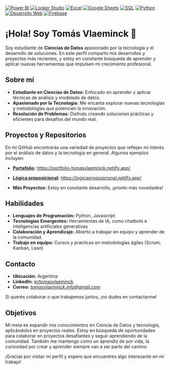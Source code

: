 <!-- Badges de Conocimientos -->
[![Power BI](https://img.shields.io/badge/Power%20BI-F2C811?style=flat&logo=powerbi&logoColor=black)](#)
[![Looker Studio](https://img.shields.io/badge/Looker%20Studio-4285F4?style=flat&logo=looker&logoColor=white)](#)
[![Excel](https://img.shields.io/badge/Excel-217346?style=flat&logo=microsoftexcel&logoColor=white)](#)
[![Google Sheets](https://img.shields.io/badge/Google%20Sheets-0F9D58?style=flat&logo=googlesheets&logoColor=white)](#)
[![SQL](https://img.shields.io/badge/SQL-336791?style=flat&logo=postgresql&logoColor=white)](#)
[![Python](https://img.shields.io/badge/Python-3776AB?style=flat&logo=python&logoColor=white)](#)
[![Desarrollo Web](https://img.shields.io/badge/Desarrollo%20Web-E34F26?style=flat&logo=html5&logoColor=white)](#)
[![Firebase](https://img.shields.io/badge/Firebase-FFCA28?style=flat&logo=firebase&logoColor=black)](#)


# ¡Hola! Soy Tomás Vlaeminck 👋

Soy estudiante de **Ciencias de Datos** apasionado por la tecnología y el desarrollo de soluciones. En este perfil comparto mis desarrollos y proyectos más recientes, y estoy en constante búsqueda de aprender y aplicar nuevas herramientas que impulsen mi crecimiento profesional.

## Sobre mí

- **Estudiante en Ciencias de Datos:** Enfocado en aprender y aplicar técnicas de análisis y modelado de datos.
- **Apasionado por la Tecnología:** Me encanta explorar nuevas tecnologías y metodologías que potencien la innovación.
- **Resolución de Problemas:** Disfruto creando soluciones prácticas y eficientes para desafíos del mundo real.

## Proyectos y Repositorios

En mi GitHub encontrarás una variedad de proyectos que reflejan mi interés por el análisis de datos y la tecnología en general. Algunos ejemplos incluyen:

- **[Portafolio](#):** https://portfolio-tomasvlaeminck.netlify.app/
- **[Lógica proposicional](#):** https://logicaproposicional.netlify.app/
  
- **Más Proyectos:** Estoy en constante desarrollo, ¡pronto más novedades!


## Habilidades

- **Lenguajes de Programación:** Python, Javascript
- **Tecnologías Emergentes:** Herramientas de IA, como chatbots e inteligencias artificiales generativas
- **Colaboración y Aprendizaje:** Abierto a trabajar en equipo y aprender de la comunidad.
- **Trabajo en equipo:** Cursos y practicas en metodologias ágiles (Scrum, Kanban, Lean)

## Contacto

- **Ubicación:** Argentina
- **LinkedIn:** [in/tomasvlaeminck](https://www.linkedin.com/in/tomasvlaeminck)
- **Correo:** *tomasvlaeminck.info@gmail.com*

Si querés colaborar o que trabajemos juntos, ¡no dudes en contactarme!

## Objetivos

Mi meta es expandir mis conocimientos en Ciencia de Datos y tecnología, aplicándolos en proyectos reales. Estoy en búsqueda de oportunidades para colaborar en proyectos desafiantes y seguir aprendiendo de la comunidad. También me mantengo como un aprendiz de por vida, la curiosidad por crear y aprender siempre van a ser parte del camino


¡Gracias por visitar mi perfil y espero que encuentres algo interesante en mi trabajo!
